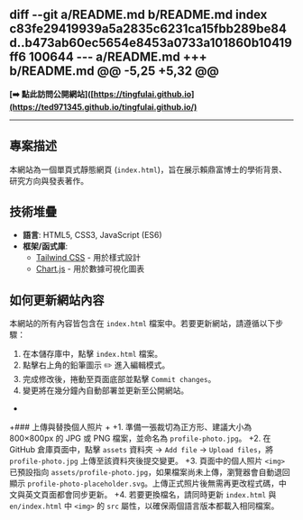 diff --git a/README.md b/README.md
index c83fe29419939a5a2835c6231ca15fbb289be84d..b473ab60ec5654e8453a0733a101860b10419ff6 100644
--- a/README.md
+++ b/README.md
@@ -5,25 +5,32 @@
 ---
 
 **[➡️ 點此訪問公開網站]([https://tingfulai.github.io](https://ted971345.github.io/tingfulai.github.io/)**
 
 ---
 
 ## 專案描述
 
 本網站為一個單頁式靜態網頁 (`index.html`)，旨在展示賴鼎富博士的學術背景、研究方向與發表著作。
 
 ## 技術堆疊
 
 * **語言**: HTML5, CSS3, JavaScript (ES6)
 * **框架/函式庫**:
     * [Tailwind CSS](https://tailwindcss.com/) - 用於樣式設計
     * [Chart.js](https://www.chartjs.org/) - 用於數據可視化圖表
 
 ## 如何更新網站內容
 
 本網站的所有內容皆包含在 `index.html` 檔案中。若要更新網站，請遵循以下步驟：
 
 1.  在本儲存庫中，點擊 `index.html` 檔案。
 2.  點擊右上角的鉛筆圖示 ✏️ 進入編輯模式。
 3.  完成修改後，捲動至頁面底部並點擊 `Commit changes`。
 4.  變更將在幾分鐘內自動部署並更新至公開網站。
+
+### 上傳與替換個人照片
+
+1. 準備一張裁切為正方形、建議大小為 800×800px 的 JPG 或 PNG 檔案，並命名為 `profile-photo.jpg`。
+2. 在 GitHub 倉庫頁面中，點擊 `assets` 資料夾 → `Add file` → `Upload files`，將 `profile-photo.jpg` 上傳至該資料夾後提交變更。
+3. 頁面中的個人照片 `<img>` 已預設指向 `assets/profile-photo.jpg`，如果檔案尚未上傳，瀏覽器會自動退回顯示 `profile-photo-placeholder.svg`。上傳正式照片後無需再更改程式碼，中文與英文頁面都會同步更新。
+4. 若要更換檔名，請同時更新 `index.html` 與 `en/index.html` 中 `<img>` 的 `src` 屬性，以確保兩個語言版本都載入相同檔案。

